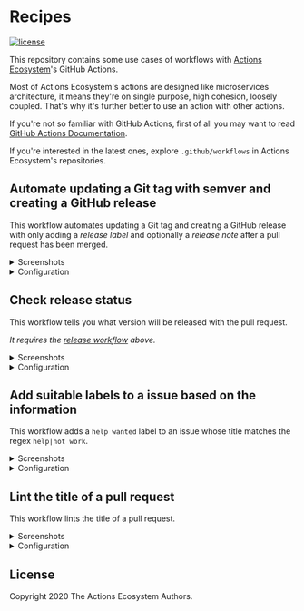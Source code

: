# Recipes

[![license][license-badge]][license]

This repository contains some use cases of workflows with [Actions Ecosystem](https://github.com/actions-ecosystem)'s GitHub Actions.

Most of Actions Ecosystem's actions are designed like microservices architecture, it means they're on single purpose, high cohesion, loosely coupled.
That's why it's further better to use an action with other actions.

If you're not so familiar with GitHub Actions, first of all you may want to read [GitHub Actions Documentation](https://help.github.com/en/actions).

If you're interested in the latest ones, explore `.github/workflows` in Actions Ecosystem's repositories.

## Automate updating a Git tag with semver and creating a GitHub release

This workflow automates updating a Git tag and creating a GitHub release with only adding a *release label* and optionally a *release note* after a pull request has been merged.

<details>
<summary>Screenshots</summary>

![screenshot](./docs/assets/screenshot-release-pull-request.png)
![screenshot](./docs/assets/screenshot-release-release.png)

</details>

<details>
<summary>Configuration</summary>

1. [actions-ecosystem/action-get-merged-pull-request](https://github.com/actions-ecosystem/action-get-merged-pull-request) gets a pull request merged with the base branch.
2. [actions-ecosystem/action-release-label](https://github.com/actions-ecosystem/action-release-label) gets a semver update level from a *release label*.
3. [actions-ecosystem/action-get-latest-tag](https://github.com/actions-ecosystem/action-get-latest-tag) fetches the latest Git tag in the repository.
4. [actions-ecosystem/action-bump-semver](https://github.com/actions-ecosystem/action-bump-semver) bumps up the Git tag previously fetched based on the semver update level at the step *1*.
5. *[Optional]* [actions-ecosystem/action-regex-match](https://github.com/actions-ecosystem/action-regex-match) extracts a *release note* from the pull request body.
6. [actions-ecosystem/action-push-tag](https://github.com/actions-ecosystem/action-push-tag) pushes the bumped Git tag with the pull request reference as a message.
7. [actions/create-release](https://github.com/actions/create-release) creates a GitHub release with the Git tag and the *release note* when the semver update level is *major* or *minor*.
8. *[Optional]* [actions-ecosystem/action-create-comment](https://github.com/actions-ecosystem/action-create-comment) creates a comment that reports the new GitHub release.

For further details, see each action document.

```yaml
name: Create Release

on:
  push:
    branches:
      - master

jobs:
  release:
    runs-on: ubuntu-latest
    steps:
      - uses: actions/checkout@v2

      - uses: actions-ecosystem/action-get-merged-pull-request@v1
        id: get-merged-pull-request
        with:
          github_token: ${{ secrets.GITHUB_TOKEN }}

      - uses: actions-ecosystem/action-release-label@v1
        id: release-label
        if: ${{ steps.get-merged-pull-request.outputs.title != null }}
        with:
          github_token: ${{ secrets.GITHUB_TOKEN }}
          labels: ${{ steps.get-merged-pull-request.outputs.labels }}

      - uses: actions-ecosystem/action-get-latest-tag@v1
        id: get-latest-tag
        if: ${{ steps.release-label.outputs.level != null }}
        with:
          semver_only: true

      - uses: actions-ecosystem/action-bump-semver@v1
        id: bump-semver
        if: ${{ steps.release-label.outputs.level != null }}
        with:
          current_version: ${{ steps.get-latest-tag.outputs.tag }}
          level: ${{ steps.release-label.outputs.level }}

      - uses: actions-ecosystem/action-regex-match@v2
        id: regex-match
        if: ${{ steps.bump-semver.outputs.new_version != null }}
        with:
          text: ${{ steps.get-merged-pull-request.outputs.body }}
          regex: '```release_note([\s\S]*)```'

      - uses: actions-ecosystem/action-push-tag@v1
        if: ${{ steps.bump-semver.outputs.new_version != null }}
        with:
          tag: ${{ steps.bump-semver.outputs.new_version }}
          message: "${{ steps.bump-semver.outputs.new_version }}: PR #${{ steps.get-merged-pull-request.outputs.number }} ${{ steps.get-merged-pull-request.outputs.title }}"

      - uses: actions/create-release@v1
        if: ${{ steps.release-label.outputs.level == 'major' || steps.release-label.outputs.level == 'minor' }}
        env:
          GITHUB_TOKEN: ${{ secrets.GITHUB_TOKEN }}
        with:
          tag_name: ${{ steps.bump-semver.outputs.new_version }}
          release_name: ${{ steps.bump-semver.outputs.new_version }}
          body: ${{ steps.regex-match.outputs.group1 }}

      - uses: actions-ecosystem/action-create-comment@v1
        if: ${{ steps.bump-semver.outputs.new_version != null }}
        with:
          github_token: ${{ secrets.GITHUB_TOKEN }}
          number: ${{ steps.get-merged-pull-request.outputs.number }}
          body: |
            The new version [${{ steps.bump-semver.outputs.new_version }}](https://github.com/${{ github.repository }}/releases/tag/${{ steps.bump-semver.outputs.new_version }}) has been released :tada:
```

</details>

## Check release status

This workflow tells you what version will be released with the pull request.

*It requires the [release workflow](#automate-updating-a-git-tag-with-semver-and-creating-a-github-release) above.*

<details>
<summary>Screenshots</summary>

![screenshot](./docs/assets/screenshot-check-release-comment.png)

</details>

<details>
<summary>Configuration</summary>

```yaml
name: Check Release

on:
  pull_request:
    types:
      - labeled

jobs:
  release:
    runs-on: ubuntu-latest
    steps:
      - uses: actions/checkout@v2

      - uses: actions-ecosystem/action-release-label@v1
        id: release-label
        if: ${{ startsWith(github.event.label.name, 'release/') }}

      - uses: actions-ecosystem/action-get-latest-tag@v1
        id: get-latest-tag
        if: ${{ steps.release-label.outputs.level != null }}
        with:
          semver_only: true

      - uses: actions-ecosystem/action-bump-semver@v1
        id: bump-semver
        if: ${{ steps.release-label.outputs.level != null }}
        with:
          current_version: ${{ steps.get-latest-tag.outputs.tag }}
          level: ${{ steps.release-label.outputs.level }}

      - uses: actions-ecosystem/action-create-comment@v1
        if: ${{ steps.bump-semver.outputs.new_version != null }}
        with:
          github_token: ${{ secrets.GITHUB_TOKEN }}
          body: |
            This PR will update [${{ github.repository }}](https://github.com/${{ github.repository }}) from [${{ steps.get-latest-tag.outputs.tag }}](https://github.com/${{ github.repository }}/releases/tag/${{ steps.get-latest-tag.outputs.tag }}) to ${{ steps.bump-semver.outputs.new_version }} :rocket:

            If this update isn't as you expected, you may want to change or remove the *release label*.
```

</details>

## Add suitable labels to a issue based on the information

This workflow adds a `help wanted` label to an issue whose title matches the regex `help|not work`.

<details>
<summary>Screenshots</summary>

![screenshot](./docs/assets/screenshot-add-label-based-on-issue.png)

</details>

<details>
<summary>Configuration</summary>

```yaml
name: Mark Issue with Help Wanted

on:
  pull_request:
    types:
      - opened
      - edited
      - reopened

jobs:
  release:
    runs-on: ubuntu-latest
    steps:
      - uses: actions/checkout@v2

      - uses: actions-ecosystem/action-regex-match@v2
        id: regex-match
        with:
          text: ${{ github.event.issue.title }}
          regex: "help|not work"
          flags: 'gi'

      - uses: actions-ecosystem/action-add-labels@v1
        if: ${{ steps.regex-match.outputs.match != '' }}
        with:
          github_token: ${{ secrets.GITHUB_TOKEN }}
          labels: 'help wanted'
```

</details>

## Lint the title of a pull request

This workflow lints the title of a pull request.

<details>
<summary>Screenshots</summary>

![screenshot](./docs/assets/screenshot-lint-pull-request-title.png)

</details>

<details>
<summary>Configuration</summary>

```yaml
name: Lint Pull Request Title

on:
  pull_request:
    types:
      - opened
      - edited
      - reopened

jobs:
  lint:
    runs-on: ubuntu-latest
    steps:
      - uses: actions/checkout@v2

      - uses: actions-ecosystem/action-regex-match@v2
        id: regex-match
        with:
          text: ${{ github.event.pull_request.title }}
          regex: '(?:add|update|fix)\([a-z]+\):\s.+'

      - uses: actions-ecosystem/action-create-comment@v1
        if: ${{ steps.regex-match.outputs.match == '' }}
        with:
          github_token: ${{ secrets.GITHUB_TOKEN }}
          body: |
            :warning: The title of this PR is invalid.

            Please make the title match the regex `(?:add|update|fix)\([a-z]+\):\s.+`.

            e.g.) `add(cli): enable --verbose flag`, `fix(api): avoid unexpected error in handler`

      - uses: actions-ecosystem/action-add-labels@v1
        if: ${{ steps.regex-match.outputs.match == '' }}
        with:
          github_token: ${{ secrets.GITHUB_TOKEN }}
          labels: 'invalid/title'

      - uses: actions-ecosystem/action-set-action-status@v1
        if: ${{ steps.regex-match.outputs.match == '' }}
        with:
          status: failure
```

</details>

## License

Copyright 2020 The Actions Ecosystem Authors.

<!-- badge links -->

[license]: LICENSE
[license-badge]: https://img.shields.io/github/license/actions-ecosystem/action-add-labels?style=for-the-badge
